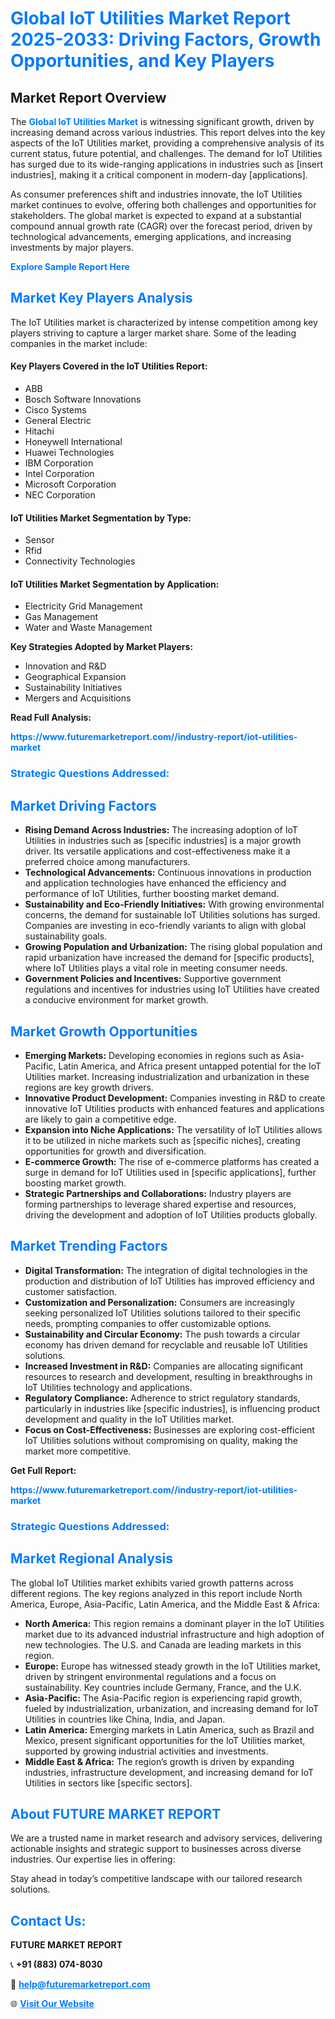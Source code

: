 <h1 style="color: #007BFF;">Global IoT Utilities Market Report 2025-2033: Driving Factors, Growth Opportunities, and Key Players</h1>

<section id="overview">
<h2>Market Report Overview</h2>
<p>The <a href="https://www.futuremarketreport.com//industry-report/iot-utilities-market" style="color: #007BFF; text-decoration: none;"><strong>Global IoT Utilities Market</strong></a> is witnessing significant growth, driven by increasing demand across various industries. This report delves into the key aspects of the IoT Utilities market, providing a comprehensive analysis of its current status, future potential, and challenges. The demand for IoT Utilities has surged due to its wide-ranging applications in industries such as [insert industries], making it a critical component in modern-day [applications].</p>
<p>As consumer preferences shift and industries innovate, the IoT Utilities market continues to evolve, offering both challenges and opportunities for stakeholders. The global market is expected to expand at a substantial compound annual growth rate (CAGR) over the forecast period, driven by technological advancements, emerging applications, and increasing investments by major players.</p>
</section>

<section id="overview">
<p><a href="https://www.futuremarketreport.com//request-sample/reportId=61276" style="color: #007BFF; text-decoration: none;"><strong>Explore Sample Report Here</strong></a></p>
</section>

<section id="key-players">
<h2 style="color: #007BFF;">Market Key Players Analysis</h2>
<p>The IoT Utilities market is characterized by intense competition among key players striving to capture a larger market share. Some of the leading companies in the market include:</p>
<h4>Key Players Covered in the IoT Utilities Report:</h4>
<ul><li>ABB</li><li>Bosch Software Innovations</li><li>Cisco Systems</li><li>General Electric</li><li>Hitachi</li><li>Honeywell International</li><li>Huawei Technologies</li><li>IBM Corporation</li><li>Intel Corporation</li><li>Microsoft Corporation</li><li>NEC Corporation</li></ul>
<h4>IoT Utilities Market Segmentation by Type:</h4>
<ul><li>Sensor</li><li>Rfid</li><li>Connectivity Technologies</li></ul>

<h4>IoT Utilities Market Segmentation by Application:</h4>
<ul><li>Electricity Grid Management</li><li>Gas Management</li><li>Water and Waste Management</li></ul>
<p><strong>Key Strategies Adopted by Market Players:</strong></p>
<ul>
<li>Innovation and R&D</li>
<li>Geographical Expansion</li>
<li>Sustainability Initiatives</li>
<li>Mergers and Acquisitions</li>
</ul>
</section>

<section>
<p><strong>Read Full Analysis: </strong></p><a href="https://www.futuremarketreport.com//industry-report/iot-utilities-market" style="color: #007BFF; text-decoration: none;"><strong>https://www.futuremarketreport.com//industry-report/iot-utilities-market</strong></a>
<h3 style="color: #007BFF;">Strategic Questions Addressed:</h3>
</section>

<section id="driving-factors">
<h2 style="color: #007BFF;">Market Driving Factors</h2>
<ul>
<li><strong>Rising Demand Across Industries:</strong> The increasing adoption of IoT Utilities in industries such as [specific industries] is a major growth driver. Its versatile applications and cost-effectiveness make it a preferred choice among manufacturers.</li>
<li><strong>Technological Advancements:</strong> Continuous innovations in production and application technologies have enhanced the efficiency and performance of IoT Utilities, further boosting market demand.</li>
<li><strong>Sustainability and Eco-Friendly Initiatives:</strong> With growing environmental concerns, the demand for sustainable IoT Utilities solutions has surged. Companies are investing in eco-friendly variants to align with global sustainability goals.</li>
<li><strong>Growing Population and Urbanization:</strong> The rising global population and rapid urbanization have increased the demand for [specific products], where IoT Utilities plays a vital role in meeting consumer needs.</li>
<li><strong>Government Policies and Incentives:</strong> Supportive government regulations and incentives for industries using IoT Utilities have created a conducive environment for market growth.</li>
</ul>
</section>

<section id="growth-opportunities">
<h2 style="color: #007BFF;">Market Growth Opportunities</h2>
<ul>
<li><strong>Emerging Markets:</strong> Developing economies in regions such as Asia-Pacific, Latin America, and Africa present untapped potential for the IoT Utilities market. Increasing industrialization and urbanization in these regions are key growth drivers.</li>
<li><strong>Innovative Product Development:</strong> Companies investing in R&D to create innovative IoT Utilities products with enhanced features and applications are likely to gain a competitive edge.</li>
<li><strong>Expansion into Niche Applications:</strong> The versatility of IoT Utilities allows it to be utilized in niche markets such as [specific niches], creating opportunities for growth and diversification.</li>
<li><strong>E-commerce Growth:</strong> The rise of e-commerce platforms has created a surge in demand for IoT Utilities used in [specific applications], further boosting market growth.</li>
<li><strong>Strategic Partnerships and Collaborations:</strong> Industry players are forming partnerships to leverage shared expertise and resources, driving the development and adoption of IoT Utilities products globally.</li>
</ul>
</section>

<section id="trending-factors">
<h2 style="color: #007BFF;">Market Trending Factors</h2>
<ul>
<li><strong>Digital Transformation:</strong> The integration of digital technologies in the production and distribution of IoT Utilities has improved efficiency and customer satisfaction.</li>
<li><strong>Customization and Personalization:</strong> Consumers are increasingly seeking personalized IoT Utilities solutions tailored to their specific needs, prompting companies to offer customizable options.</li>
<li><strong>Sustainability and Circular Economy:</strong> The push towards a circular economy has driven demand for recyclable and reusable IoT Utilities solutions.</li>
<li><strong>Increased Investment in R&D:</strong> Companies are allocating significant resources to research and development, resulting in breakthroughs in IoT Utilities technology and applications.</li>
<li><strong>Regulatory Compliance:</strong> Adherence to strict regulatory standards, particularly in industries like [specific industries], is influencing product development and quality in the IoT Utilities market.</li>
<li><strong>Focus on Cost-Effectiveness:</strong> Businesses are exploring cost-efficient IoT Utilities solutions without compromising on quality, making the market more competitive.</li>
</ul>
</section>

<section>
<p><strong>Get Full Report: </strong></p><a href="https://www.futuremarketreport.com//industry-report/iot-utilities-market" style="color: #007BFF; text-decoration: none;"><strong>https://www.futuremarketreport.com//industry-report/iot-utilities-market</strong></a>
<h3 style="color: #007BFF;">Strategic Questions Addressed:</h3>
</section>


<section id="regional-analysis">
<h2 style="color: #007BFF;">Market Regional Analysis</h2>
<p>The global IoT Utilities market exhibits varied growth patterns across different regions. The key regions analyzed in this report include North America, Europe, Asia-Pacific, Latin America, and the Middle East & Africa:</p>
<ul>
<li><strong>North America:</strong> This region remains a dominant player in the IoT Utilities market due to its advanced industrial infrastructure and high adoption of new technologies. The U.S. and Canada are leading markets in this region.</li>
<li><strong>Europe:</strong> Europe has witnessed steady growth in the IoT Utilities market, driven by stringent environmental regulations and a focus on sustainability. Key countries include Germany, France, and the U.K.</li>
<li><strong>Asia-Pacific:</strong> The Asia-Pacific region is experiencing rapid growth, fueled by industrialization, urbanization, and increasing demand for IoT Utilities in countries like China, India, and Japan.</li>
<li><strong>Latin America:</strong> Emerging markets in Latin America, such as Brazil and Mexico, present significant opportunities for the IoT Utilities market, supported by growing industrial activities and investments.</li>
<li><strong>Middle East & Africa:</strong> The region’s growth is driven by expanding industries, infrastructure development, and increasing demand for IoT Utilities in sectors like [specific sectors].</li>
</ul>
</section>

<footer>
<h2 style="color: #007BFF;">About FUTURE MARKET REPORT</h2>
<p>We are a trusted name in market research and advisory services, delivering actionable insights and strategic support to businesses across diverse industries. Our expertise lies in offering:</p>

<p>Stay ahead in today’s competitive landscape with our tailored research solutions.</p>

<h2 style="color: #007BFF;">Contact Us:</h2>
<p><strong>FUTURE MARKET REPORT</strong></p>
<p>📞 <strong>+91 (883) 074-8030</strong></p>
<p>📧 <strong><a href="mailto:help@futuremarketreport.com" style="color: #007BFF;">help@futuremarketreport.com</a></strong></p>
<p>🌐 <strong><a href="https://www.futuremarketreport.com/" style="color: #007BFF;">Visit Our Website</a></strong></p>
</footer>